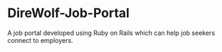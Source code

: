# DireWolf-Job-Portal
A job portal developed using Ruby on Rails which can help job seekers connect to employers.
